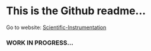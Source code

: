 # This is the Github readme...
Go to website: [Scientific-Instrumentation](https://the-evergreen-state-college.github.io/Scientific-Instrumentation/)

### WORK IN PROGRESS...